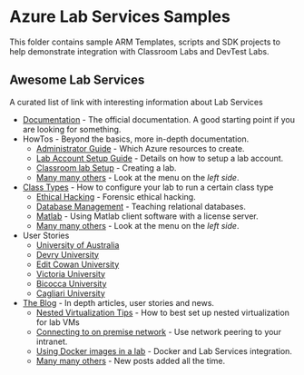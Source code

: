 # Azure Lab Services Samples

This folder contains sample ARM Templates, scripts and SDK projects to help demonstrate integration with Classroom Labs and DevTest Labs.

## Awesome Lab Services

A curated list of link with interesting information about Lab Services

* [Documentation](https://docs.microsoft.com/en-us/azure/lab-services/) - The official documentation. A good starting point if you are looking for something.
* HowTos - Beyond the basics, more in-depth documentation.
  * [Administrator Guide](https://docs.microsoft.com/en-us/azure/lab-services/administrator-guide) - Which Azure resources to create.
  * [Lab Account Setup Guide](https://docs.microsoft.com/en-us/azure/lab-services/account-setup-guide) - Details on how to setup a lab account.
  * [Classroom lab Setup](https://docs.microsoft.com/en-us/azure/lab-services/setup-guide) - Creating a lab.
  * [Many many others](https://docs.microsoft.com/en-us/azure/lab-services/how-to-use-classroom-lab) - Look at the menu on the *left side*.
* [Class Types](https://docs.microsoft.com/en-us/azure/lab-services/class-types) - How to configure your lab to run a certain class type
  * [Ethical Hacking](https://docs.microsoft.com/en-us/azure/lab-services/class-type-ethical-hacking) - Forensic ethical hacking.
  * [Database Management](https://docs.microsoft.com/en-us/azure/lab-services/class-type-database-management) - Teaching relational databases.
  * [Matlab](https://docs.microsoft.com/en-us/azure/lab-services/class-type-matlab) - Using Matlab client software with a license server.
  * [Many many others](https://docs.microsoft.com/en-us/azure/lab-services/class-type-matlab) - Look at the menu on the *left side*.
* User Stories
  * [University of Australia](https://techcommunity.microsoft.com/t5/azure-lab-services/customer-story-university-of-western-australia-tackling-covid-19/ba-p/1329963)
  * [Devry University](https://techcommunity.microsoft.com/t5/azure-lab-services/customer-story-remote-hands-on-learning-with-azure-lab-services/ba-p/1329879)
  * [Edit Cowan University](https://educationblog.microsoft.com/en-au/2019/07/edith-cowan-university-tears-down-learning-barriers-with-azure-lab-services/)
  * [Victoria University](https://educationblog.microsoft.com/en-au/2020/02/victoria-university-builds-work-ready-graduates-streamlines-learning-with-azure-lab-services/)
  * [Bicocca University](https://customers.microsoft.com/en-us/story/773188-universita-milano-bicocca-azure-education-italy-en)
  * [Cagliari University](https://customers.microsoft.com/en-us/story/776202-university-cagliary-azure-education-italy-en)
* [The Blog](https://techcommunity.microsoft.com/t5/azure-lab-services/bg-p/AzureLabServicesBlog) - In depth articles, user stories and news.
  * [Nested Virtualization Tips](https://techcommunity.microsoft.com/t5/azure-lab-services/nested-virtualization-tips/ba-p/1534323) - How to best set up nested virtualization for lab VMs
  * [Connecting to on premise network](https://techcommunity.microsoft.com/t5/azure-lab-services/connecting-to-on-premise-networks/ba-p/1381569) - Use network peering to your intranet.
  * [Using Docker images in a lab](https://techcommunity.microsoft.com/t5/azure-lab-services/using-docker-images-in-your-lab-setup-a-fedora-environment/ba-p/1390046) - Docker and Lab Services integration.
  * [Many many others](https://techcommunity.microsoft.com/t5/azure-lab-services/bg-p/AzureLabServicesBlog) - New posts added all the time.
